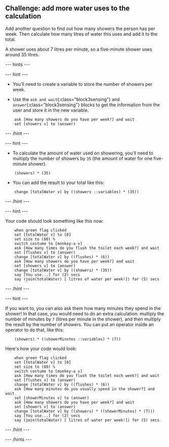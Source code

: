 ## Challenge: add more water uses to the calculation

Add another question to find out how many showers the person has per week. Then calculate how many litres of water this uses and add it to the total. 

A shower uses about 7 litres per minute, so a five-minute shower uses around 35 litres.

--- hints ---

--- hint ---

+ You'll need to create a variable to store the number of showers per week. 

+ Use the `ask and wait`{:class="block3sensing"} and `answer`{:class="block3sensing"} blocks to get the information from the user and store it in the new variable.

```blocks3
    ask [How many showers do you have per week?] and wait
    set [showers v] to (answer)
```

--- /hint ---

--- hint ---

+ To calculate the amount of water used on showering, you'll need to multiply the number of showers by `35` (the amount of water for one five-minute shower).

```blocks3
    (showers) * (35)
```

+ You can add the result to your total like this:

```blocks3
    change [totalWater v] by ((showers ::variables) * (35))
```

--- /hint ---

--- hint ---

Your code should look something like this now:

```blocks3
    when green flag clicked
    set [totalWater v] to [0]
    set size to (80) %
    switch costume to [monkey-a v]
    ask [How many times do you flush the toilet each week?] and wait
    set [flushes v] to (answer)
    change [totalWater v] by ((flushes) * (6))
    ask [How many showers do you have per week?] and wait
    set [showers v] to (answer)
    change [totalWater v] by ((showers) * (35))
    say [You use...] for (2) secs
    say (join(totalWater) [ litres of water per week!]) for (5) secs
```

--- /hint ---

--- hint ---

If you want to, you can also ask them how many minutes they spend in the shower! In that case, you would need to do an extra calculation: multiply the number of minutes by `7` (litres per minute in the shower), and then multiply the result by the number of showers. You can put an operator inside an operator to do that, like this:

```blocks3
    (showers) * ((showerMinutes ::variables) * (7))
```

Here's how your code would look:

```blocks3
    when green flag clicked
    set [totalWater v] to [0]
    set size to (80) %
    switch costume to [monkey-a v]
    ask [How many times do you flush the toilet each week?] and wait
    set [flushes v] to (answer)
    change [totalWater v] by ((flushes) * (6))
    ask [How many minutes do you usually spend in the shower?] and wait
    set [showerMinutes v] to (answer)
    ask [How many showers do you have per week?] and wait
    set [showers v] to (answer)
    change [totalWater v] by ((showers) * ((showerMinutes) * (7)))
    say [You use...] for (2) secs
    say (join(totalWater) [ litres of water per week!]) for (5) secs
```
--- /hint ---

--- /hints ---